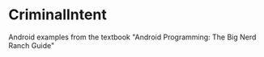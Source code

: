 # CriminalIntent
Android examples from the textbook "Android Programming: The Big Nerd Ranch Guide"
